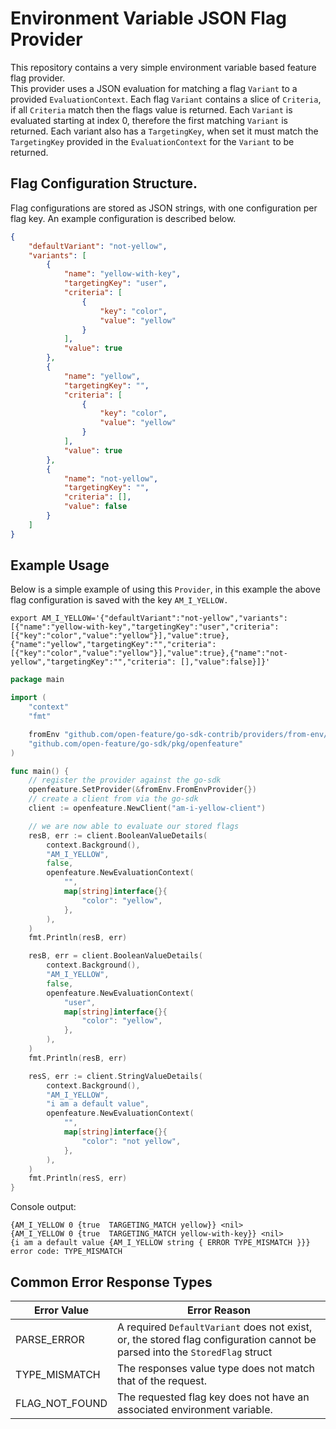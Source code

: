 # Environment Variable JSON Flag Provider

This repository contains a very simple environment variable based feature flag provider.  
This provider uses a JSON evaluation for matching a flag `Variant` to a provided `EvaluationContext`. Each flag `Variant` contains a slice of `Criteria`, if all `Criteria` match then the flags value is returned. Each `Variant` is evaluated starting at index 0, therefore the first matching `Variant` is returned. Each variant also has a `TargetingKey`, when set it must match the `TargetingKey` provided in the `EvaluationContext` for the `Variant` to be returned.  


## Flag Configuration Structure. 

Flag configurations are stored as JSON strings, with one configuration per flag key. An example configuration is described below.  
```json
{
	"defaultVariant": "not-yellow",
	"variants": [
		{
			"name": "yellow-with-key",
			"targetingKey": "user",
			"criteria": [
				{
					"key": "color",
					"value": "yellow"
				}
			],
			"value": true
		},
		{
			"name": "yellow",
			"targetingKey": "",
			"criteria": [
				{
					"key": "color",
					"value": "yellow"
				}
			],
			"value": true
		},
		{
			"name": "not-yellow",
			"targetingKey": "",
			"criteria": [],
			"value": false
		}
	]
}
```

## Example Usage  
Below is a simple example of using this `Provider`, in this example the above flag configuration is saved with the key `AM_I_YELLOW.` 

```
export AM_I_YELLOW='{"defaultVariant":"not-yellow","variants":[{"name":"yellow-with-key","targetingKey":"user","criteria":[{"key":"color","value":"yellow"}],"value":true},{"name":"yellow","targetingKey":"","criteria":[{"key":"color","value":"yellow"}],"value":true},{"name":"not-yellow","targetingKey":"","criteria": [],"value":false}]}'
```

```go
package main

import (
	"context"
	"fmt"

	fromEnv "github.com/open-feature/go-sdk-contrib/providers/from-env/pkg"
	"github.com/open-feature/go-sdk/pkg/openfeature"
)

func main() {
	// register the provider against the go-sdk
	openfeature.SetProvider(&fromEnv.FromEnvProvider{})
	// create a client from via the go-sdk
	client := openfeature.NewClient("am-i-yellow-client")

	// we are now able to evaluate our stored flags
	resB, err := client.BooleanValueDetails(
		context.Background(),
		"AM_I_YELLOW",
		false,
		openfeature.NewEvaluationContext(
			"",
			map[string]interface{}{
				"color": "yellow",
			},
		),
	)
	fmt.Println(resB, err)

	resB, err = client.BooleanValueDetails(
		context.Background(),
		"AM_I_YELLOW",
		false,
		openfeature.NewEvaluationContext(
			"user",
			map[string]interface{}{
				"color": "yellow",
			},
		),
	)
	fmt.Println(resB, err)

	resS, err := client.StringValueDetails(
		context.Background(),
		"AM_I_YELLOW",
		"i am a default value",
		openfeature.NewEvaluationContext(
			"",
			map[string]interface{}{
				"color": "not yellow",
			},
		),
	)
	fmt.Println(resS, err)
}

```
Console output:
```
{AM_I_YELLOW 0 {true  TARGETING_MATCH yellow}} <nil>
{AM_I_YELLOW 0 {true  TARGETING_MATCH yellow-with-key}} <nil>
{i am a default value {AM_I_YELLOW string { ERROR TYPE_MISMATCH }}} error code: TYPE_MISMATCH
```

## Common Error Response Types

Error Value  | Error Reason
------------- | -------------
PARSE_ERROR  | A required `DefaultVariant` does not exist, or, the stored flag configuration cannot be parsed into the `StoredFlag` struct
TYPE_MISMATCH  | The responses value type does not match that of the request.
FLAG_NOT_FOUND  | The requested flag key does not have an associated environment variable.

